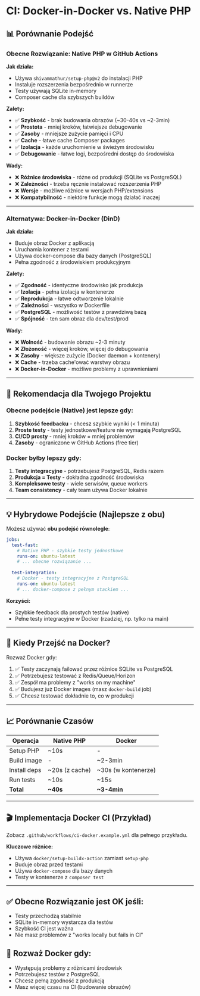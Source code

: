 # CI: Docker-in-Docker vs. Native PHP

## 📊 Porównanie Podejść

### Obecne Rozwiązanie: Native PHP w GitHub Actions

**Jak działa:**
- Używa `shivammathur/setup-php@v2` do instalacji PHP
- Instaluje rozszerzenia bezpośrednio w runnerze
- Testy używają SQLite in-memory
- Composer cache dla szybszych buildów

**Zalety:**
- ✅ **Szybkość** - brak budowania obrazów (~30-40s vs ~2-3min)
- ✅ **Prostota** - mniej kroków, łatwiejsze debugowanie
- ✅ **Zasoby** - mniejsze zużycie pamięci i CPU
- ✅ **Cache** - łatwe cache Composer packages
- ✅ **Izolacja** - każde uruchomienie w świeżym środowisku
- ✅ **Debugowanie** - łatwe logi, bezpośredni dostęp do środowiska

**Wady:**
- ❌ **Różnice środowiska** - różne od produkcji (SQLite vs PostgreSQL)
- ❌ **Zależności** - trzeba ręcznie instalować rozszerzenia PHP
- ❌ **Wersje** - możliwe różnice w wersjach PHP/extensions
- ❌ **Kompatybilność** - niektóre funkcje mogą działać inaczej

---

### Alternatywa: Docker-in-Docker (DinD)

**Jak działa:**
- Buduje obraz Docker z aplikacją
- Uruchamia kontener z testami
- Używa docker-compose dla bazy danych (PostgreSQL)
- Pełna zgodność z środowiskiem produkcyjnym

**Zalety:**
- ✅ **Zgodność** - identyczne środowisko jak produkcja
- ✅ **Izolacja** - pełna izolacja w kontenerze
- ✅ **Reprodukcja** - łatwe odtworzenie lokalnie
- ✅ **Zależności** - wszystko w Dockerfile
- ✅ **PostgreSQL** - możliwość testów z prawdziwą bazą
- ✅ **Spójność** - ten sam obraz dla dev/test/prod

**Wady:**
- ❌ **Wolność** - budowanie obrazu ~2-3 minuty
- ❌ **Złożoność** - więcej kroków, więcej do debugowania
- ❌ **Zasoby** - większe zużycie (Docker daemon + kontenery)
- ❌ **Cache** - trzeba cache'ować warstwy obrazu
- ❌ **Docker-in-Docker** - możliwe problemy z uprawnieniami

---

## 🎯 Rekomendacja dla Twojego Projektu

### Obecne podejście (Native) jest lepsze gdy:

1. **Szybkość feedbacku** - chcesz szybkie wyniki (< 1 minuta)
2. **Proste testy** - testy jednostkowe/feature nie wymagają PostgreSQL
3. **CI/CD prosty** - mniej kroków = mniej problemów
4. **Zasoby** - ograniczone w GitHub Actions (free tier)

### Docker byłby lepszy gdy:

1. **Testy integracyjne** - potrzebujesz PostgreSQL, Redis razem
2. **Produkcja = Testy** - dokładna zgodność środowiska
3. **Kompleksowe testy** - wiele serwisów, queue workers
4. **Team consistency** - cały team używa Docker lokalnie

---

## 💡 Hybrydowe Podejście (Najlepsze z obu)

Możesz używać **obu podejść równolegle**:

```yaml
jobs:
  test-fast:
    # Native PHP - szybkie testy jednostkowe
    runs-on: ubuntu-latest
    # ... obecne rozwiązanie ...
  
  test-integration:
    # Docker - testy integracyjne z PostgreSQL
    runs-on: ubuntu-latest
    # ... docker-compose z pełnym stackiem ...
```

**Korzyści:**
- Szybkie feedback dla prostych testów (native)
- Pełne testy integracyjne w Docker (rzadziej, np. tylko na main)

---

## 🔧 Kiedy Przejść na Docker?

Rozważ Docker gdy:

1. ✅ Testy zaczynają failować przez różnice SQLite vs PostgreSQL
2. ✅ Potrzebujesz testować z Redis/Queue/Horizon
3. ✅ Zespół ma problemy z "works on my machine"
4. ✅ Budujesz już Docker images (masz `docker-build` job)
5. ✅ Chcesz testować dokładnie to, co w produkcji

---

## 📈 Porównanie Czasów

| Operacja | Native PHP | Docker |
|----------|-----------|--------|
| Setup PHP | ~10s | - |
| Build image | - | ~2-3min |
| Install deps | ~20s (z cache) | ~30s (w kontenerze) |
| Run tests | ~10s | ~15s |
| **Total** | **~40s** | **~3-4min** |

---

## 🎬 Implementacja Docker CI (Przykład)

Zobacz `.github/workflows/ci-docker.example.yml` dla pełnego przykładu.

**Kluczowe różnice:**
- Używa `docker/setup-buildx-action` zamiast `setup-php`
- Buduje obraz przed testami
- Używa `docker-compose` dla bazy danych
- Testy w kontenerze z `composer test`

---

## ✅ Obecne Rozwiązanie jest OK jeśli:

- Testy przechodzą stabilnie
- SQLite in-memory wystarcza dla testów
- Szybkość CI jest ważna
- Nie masz problemów z "works locally but fails in CI"

## 🔄 Rozważ Docker gdy:

- Występują problemy z różnicami środowisk
- Potrzebujesz testów z PostgreSQL
- Chcesz pełną zgodność z produkcją
- Masz więcej czasu na CI (budowanie obrazów)

